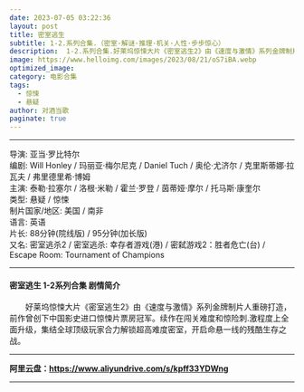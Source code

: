 ```yaml
---
date: 2023-07-05 03:22:36
layout: post
title: 密室逃生
subtitle: 1-2.系列合集.（密室·解谜·推理·机关·人性·步步惊心）
description:  1-2.系列合集.好莱坞惊悚大片《密室逃生2》由《速度与激情》系列金牌制片人重磅打造，前作曾创下中国影史进口惊悚片票房冠军...
image: https://www.helloimg.com/images/2023/08/21/oS7iBA.webp
optimized_image: 
category: 电影合集
tags:
  - 惊悚
  - 悬疑
author: 对酒当歌
paginate: true
---
```



---

导演: 亚当·罗比特尔  
编剧: Will Honley / 玛丽亚·梅尔尼克 / Daniel Tuch / 奥伦·尤济尔 / 克里斯蒂娜·拉瓦夫 / 弗里德里希·博姆  
主演: 泰勒·拉塞尔 / 洛根·米勒 / 霍兰·罗登 / 茵蒂娅·摩尔 / 托马斯·康奎尔  
类型: 悬疑 / 惊悚  
制片国家/地区: 美国 / 南非  
语言: 英语  
片长: 88分钟(院线版) / 95分钟(加长版)  
又名: 密室逃杀2 / 密室逃杀: 幸存者游戏(港) / 密弑游戏2：胜者危亡(台) / Escape Room: Tournament of Champions  

---

#### 密室逃生 1-2系列合集 剧情简介

　　好莱坞惊悚大片《密室逃生2》由《速度与激情》系列金牌制片人重磅打造，前作曾创下中国影史进口惊悚片票房冠军。续作在闯关难度和惊险刺.激程度上全面升级，集结全球顶级玩家合力解锁超高难度密室，开启命悬一线的残酷生存之战。

---

**阿里云盘：<https://www.aliyundrive.com/s/kpff33YDWng>**

---
